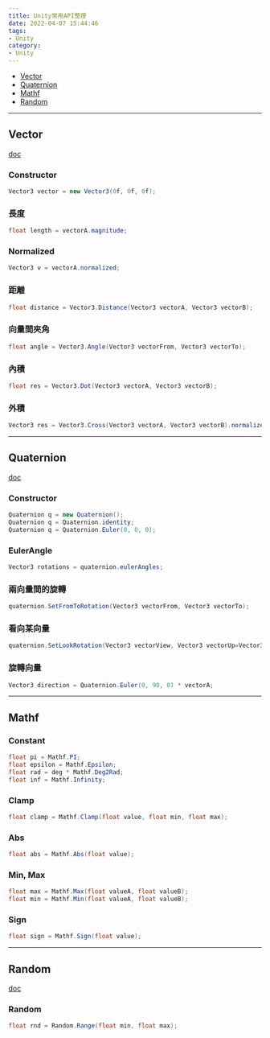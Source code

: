 ```yaml
---
title: Unity常用API整理
date: 2022-04-07 15:44:46
tags:
- Unity
category:
- Unity
---
```


* [Vector](#Vector)
* [Quaternion](#Quaternion)
* [Mathf](#Mathf)
* [Random](#Random)

<!--more-->

---

## Vector

[doc](https://docs.unity3d.com/ScriptReference/Vector3.html)

### Constructor

```cs
Vector3 vector = new Vector3(0f, 0f, 0f);
```

### 長度

```cs
float length = vectorA.magnitude;
```

### Normalized

```cs
Vector3 v = vectorA.normalized;
```

### 距離

```cs
float distance = Vector3.Distance(Vector3 vectorA, Vector3 vectorB);
```

### 向量間夾角

```cs
float angle = Vector3.Angle(Vector3 vectorFrom, Vector3 vectorTo);
```

### 內積

```cs
float res = Vector3.Dot(Vector3 vectorA, Vector3 vectorB);
```

### 外積

```cs
Vector3 res = Vector3.Cross(Vector3 vectorA, Vector3 vectorB).normalized;
```
---

## Quaternion

[doc](https://docs.unity3d.com/ScriptReference/Quaternion.html)

### Constructor

```cs
Quaternion q = new Quaternion();
Quaternion q = Quaternion.identity;
Quaternion q = Quaternion.Euler(0, 0, 0);
```

### EulerAngle

```cs
Vector3 rotations = quaternion.eulerAngles;
```

### 兩向量間的旋轉

```cs
quaternion.SetFromToRotation(Vector3 vectorFrom, Vector3 vectorTo);
```

### 看向某向量

```cs
quaternion.SetLookRotation(Vector3 vectorView, Vector3 vectorUp=Vector3.up);
```

### 旋轉向量

```cs
Vector3 direction = Quaternion.Euler(0, 90, 0) * vectorA;
```

---

## Mathf

### Constant

```cs
float pi = Mathf.PI;
float epsilon = Mathf.Epsilon;
float rad = deg * Mathf.Deg2Rad;
float inf = Mathf.Infinity;
```

### Clamp

```cs
float clamp = Mathf.Clamp(float value, float min, float max);
```

### Abs

```cs
float abs = Mathf.Abs(float value);
```

### Min, Max

```cs
float max = Mathf.Max(float valueA, float valueB);
float min = Mathf.Min(float valueA, float valueB);
```

### Sign

```cs
float sign = Mathf.Sign(float value);
```

---

## Random

[doc](https://docs.unity3d.com/ScriptReference/Random.html)

### Random

```cs
float rnd = Random.Range(float min, float max);
```